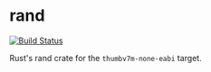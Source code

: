# rand
[![Build Status](https://travis-ci.org/RustyGecko/rust-rand.svg)](https://travis-ci.org/RustyGecko/rust-rand)

Rust's rand crate for the `thumbv7m-none-eabi` target.
